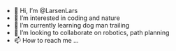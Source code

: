 - 👋 Hi, I’m @LarsenLars
- 👀 I’m interested in coding and nature
- 🌱 I’m currently learning dog man trailing 
- 💞️ I’m looking to collaborate on robotics, path planning
- 📫 How to reach me ...

<!---
LarsenLars/LarsenLars is a ✨ special ✨ repository because its `README.md` (this file) appears on your GitHub profile.
You can click the Preview link to take a look at your changes.
--->

